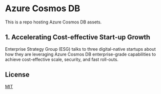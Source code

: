 # Azure Cosmos DB

This is a repo hosting Azure Cosmos DB assets.

## 1. Accelerating Cost-effective Start-up Growth
Enterprise Strategy Group (ESG) talks to three digital-native startups about how they are leveraging Azure Cosmos DB enterprise-grade capabilities to achieve cost-effective scale, security, and fast roll-outs.

## License

[MIT](https://choosealicense.com/licenses/mit/)